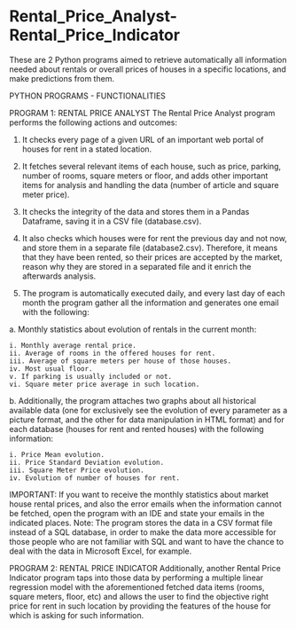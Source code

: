# Rental_Price_Analyst-Rental_Price_Indicator
These are 2 Python programs aimed to retrieve automatically all information needed about rentals or overall prices of houses in a specific locations, and make predictions from them.

PYTHON PROGRAMS - FUNCTIONALITIES

PROGRAM 1: RENTAL PRICE ANALYST
The Rental Price Analyst program performs the following actions and outcomes:
1. It checks every page of a given URL of an important web portal of houses for rent in a stated
location.

2. It fetches several relevant items of each house, such as price, parking, number of rooms, square
meters or floor, and adds other important items for analysis and handling the data (number of
article and square meter price).

3. It checks the integrity of the data and stores them in a Pandas Dataframe, saving it in a CSV file
(database.csv).

4. It also checks which houses were for rent the previous day and not now, and store them in a
separate file (database2.csv). Therefore, it means that they have been rented, so their prices
are accepted by the market, reason why they are stored in a separated file and it enrich the
afterwards analysis.

5. The program is automatically executed daily, and every last day of each month the program
gather all the information and generates one email with the following:
  
  a. Monthly statistics about evolution of rentals in the current month:
    
    i. Monthly average rental price.
    ii. Average of rooms in the offered houses for rent.
    iii. Average of square meters per house of those houses.
    iv. Most usual floor.
    v. If parking is usually included or not.
    vi. Square meter price average in such location.
  
  b. Additionally, the program attaches two graphs about all historical available data (one
  for exclusively see the evolution of every parameter as a picture format, and the other
  for data manipulation in HTML format) and for each database (houses for rent and
  rented houses) with the following information:
    
    i. Price Mean evolution.
    ii. Price Standard Deviation evolution.
    iii. Square Meter Price evolution.
    iv. Evolution of number of houses for rent.

IMPORTANT: If you want to receive the monthly statistics about market house rental prices, and also the error emails when the
information cannot be fetched, open the program with an IDE and state your emails in the indicated places.
Note: The program stores the data in a CSV format file instead of a SQL database, in order to make the data more accessible for
those people who are not familiar with SQL and want to have the chance to deal with the data in Microsoft Excel, for example.



PROGRAM 2: RENTAL PRICE INDICATOR
Additionally, another Rental Price Indicator program taps into those data by performing a multiple
linear regression model with the aforementioned fetched data items (rooms, square meters, floor, etc)
and allows the user to find the objective right price for rent in such location by providing the features of
the house for which is asking for such information.
